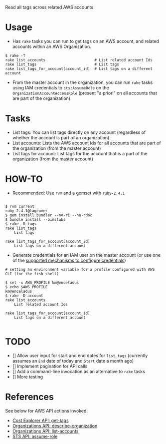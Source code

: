 Read all tags across related AWS accounts

Usage
===

- Has ```rake``` tasks you can run to get tags on an AWS account, and related accounts within an AWS Organization.

```
$ rake -T
rake list_accounts                      # List related account Ids
rake list_tags                          # List tags
rake list_tags_for_account[account_id]  # List tags on a different account

```

- From the master account in the organization, you can run ```rake``` tasks using IAM credentials to ```sts:AssumeRole``` on the ```OrganizationAccountAccessRole``` (present "a priori" on all accounts that are part of the organization)

Tasks
===

- List tags: You can list tags directly on any account (regardless of whether the account is part of an organization)
- List accounts: Lists the AWS account Ids for all accounts that are part of the organization (from the master account) 
- List tags for account: List tags for the account that is a part of the organization (from the master account)

HOW-TO
===

- Recommended: Use ```rvm``` and a gemset with ```ruby-2.4.1```

```

$ rvm current
ruby-2.4.1@tageover
$ gem install bundler --no-ri --no-rdoc
$ bundle install --binstubs
$ rake -D tags
rake list_tags
    List tags

rake list_tags_for_account[account_id]
    List tags on a different account

```

- Generate credentials for an IAM user on the master account (or use one of the [supported mechanisms to configure credentials](https://docs.aws.amazon.com/sdk-for-ruby/v3/developer-guide/setup-config.html))
 
```
# setting an environment variable for a profile configured with AWS CLI (for the fish shell)

$ set -x AWS_PROFILE km@enceladus
$ echo $AWS_PROFILE
km@enceladus
$ rake -D account
rake list_accounts
    List related account Ids

rake list_tags_for_account[account_id]
    List tags on a different account
     
```

TODO
===

- [] Allow user input for start and end dates for ```list_tags``` (currently assumes an ```End``` date of today and ```Start``` date a month ago) 
- [] Implement pagination for API calls
- [] Add a command-line invocation as an alternative to ```rake``` tasks
- [] More testing

References
===

See below for AWS API actions invoked:

- [Cost Explorer API: get-tags](https://docs.aws.amazon.com/aws-cost-management/latest/APIReference/API_GetTags.html)
- [Organizations API: describe-organization](https://docs.aws.amazon.com/organizations/latest/APIReference/API_DescribeOrganization.html)
- [Organizations API: list-accounts](https://docs.aws.amazon.com/organizations/latest/APIReference/API_ListAccounts.html) 
- [STS API: assume-role](https://docs.aws.amazon.com/STS/latest/APIReference/API_AssumeRole.html)
